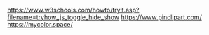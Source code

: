 https://www.w3schools.com/howto/tryit.asp?filename=tryhow_js_toggle_hide_show
https://www.pinclipart.com/
https://mycolor.space/